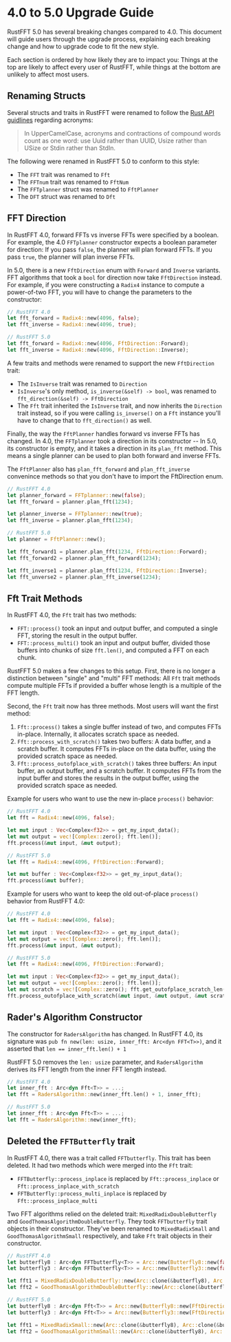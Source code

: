 # 4.0 to 5.0 Upgrade Guide
RustFFT 5.0 has several breaking changes compared to 4.0. This document will guide users through the upgrade process, explaining each breaking change and how to upgrade code to fit the new style.

Each section is ordered by how likely they are to impact you: Things at the top are likely to affect every user of RustFFT, while things at the bottom are unlikely to affect most users.

## Renaming Structs
Several structs and traits in RustFFT were renamed to follow the [Rust API guidlines](https://rust-lang.github.io/api-guidelines/naming.html) regarding acronyms:

> In UpperCamelCase, acronyms and contractions of compound words count as one word: use Uuid rather than UUID, Usize rather than USize or Stdin rather than StdIn.

The following were renamed in RustFFT 5.0 to conform to this style:
* The `FFT` trait was renamed to `Fft`
* The `FFTnum` trait was renamed to `FftNum`
* The `FFTplanner` struct was renamed to `FftPlanner`
* The `DFT` struct was renamed to `Dft`

## FFT Direction
In RustFFT 4.0, forward FFTs vs inverse FFTs were specified by a boolean. For example, the 4.0 `FFTplanner` constructor expects a boolean parameter for direction: If you pass `false`, the planner will plan forward FFTs. If you pass `true`, the planner will plan inverse FFTs.

In 5.0, there is a new `FftDirection` enum with `Forward` and `Inverse` variants. FFT algorithms that took a `bool` for direction now take `FftDirection` instead. For example, if you were constructing a `Radix4` instance to compute a power-of-two FFT, you will have to change the parameters to the constructor:

```rust 
// RustFFT 4.0
let fft_forward = Radix4::new(4096, false);
let fft_inverse = Radix4::new(4096, true);

// RustFFT 5.0
let fft_forward = Radix4::new(4096, FftDirection::Forward);
let fft_inverse = Radix4::new(4096, FftDirection::Inverse);
```

A few traits and methods were renamed to support the new `FftDirection` trait:
* The `IsInverse` trait was renamed to `Direction`
* `IsInverse`'s only method, `is_inverse(&self) -> bool`, was renamed to `fft_direction(&self) -> FftDirection`
* The `Fft` trait inherited the `IsInverse` trait, and now inherits the `Direction` trait instead, so if you were calling `is_inverse()` on a `Fft` instance you'll have to change that to `fft_direction()` as well.

Finally, the way the `FftPlanner` handles forward vs inverse FFTs has changed. In 4.0, the `FFTplanner` took a direction in its constructor -- In 5.0, its constructor is empty, and it takes a direction in its `plan_fft` method. This means a single planner can be used to plan both forward and inverse FFTs.

The `FftPlanner` also has `plan_fft_forward` and `plan_fft_inverse` convenince methods so that you don't have to import the FftDirection enum.

```rust
// RustFFT 4.0
let planner_forward = FFTplanner::new(false);
let fft_forward = planner.plan_fft(1234);

let planner_inverse = FFTplanner::new(true);
let fft_inverse = planner.plan_fft(1234);

// RustFFT 5.0
let planner = FftPlanner::new();

let fft_forward1 = planner.plan_fft(1234, FftDirection::Forward);
let fft_forward2 = planner.plan_fft_forward(1234);

let fft_inverse1 = planner.plan_fft(1234, FftDirection::Inverse);
let fft_unverse2 = planner.plan_fft_inverse(1234);
```

## Fft Trait Methods
In RustFFT 4.0, the `Fft` trait has two methods:
 * `FFT::process()` took an input and output buffer, and computed a single FFT, storing the result in the output buffer.
 * `FFT::process_multi()` took an input and output buffer, divided those buffers into chunks of size `fft.len()`, and computed a FFT on each chunk.

RustFFT 5.0 makes a few changes to this setup. First, there is no longer a distinction between "single" and "multi" FFT methods: All `Fft` trait methods compute multiple FFTs if provided a buffer whose length is a multiple of the FFT length.

Second, the `Fft` trait now has three methods. Most users will want the first method:
1. `Fft::process()` takes a single buffer instead of two, and computes FFTs in-place. Internally, it allocates scratch space as needed.
1. `Fft::process_with_scratch()` takes two buffers: A data buffer, and a scratch buffer. It computes FFTs in-place on the data buffer, using the provided scratch space as needed.
1. `Fft::process_outofplace_with_scratch()` takes three buffers: An input buffer, an output buffer, and a scratch buffer. It computes FFTs from the input buffer and stores the results in the output buffer, using the provided scratch space as needed.

Example for users who want to use the new in-place `process()` behavior:
```rust
// RustFFT 4.0
let fft = Radix4::new(4096, false);

let mut input : Vec<Complex<f32>> = get_my_input_data();
let mut output = vec![Complex::zero(); fft.len()];
fft.process(&mut input, &mut output);

// RustFFT 5.0
let fft = Radix4::new(4096, FftDirection::Forward);

let mut buffer : Vec<Complex<f32>> = get_my_input_data();
fft.process(&mut buffer);
```

Example for users who want to keep the old out-of-place `process()` behavior from RustFFT 4.0:
```rust
// RustFFT 4.0
let fft = Radix4::new(4096, false);

let mut input : Vec<Complex<f32>> = get_my_input_data();
let mut output = vec![Complex::zero(); fft.len()];
fft.process(&mut input, &mut output);

// RustFFT 5.0
let fft = Radix4::new(4096, FftDirection::Forward);

let mut input : Vec<Complex<f32>> = get_my_input_data();
let mut output = vec![Complex::zero(); fft.len()];
let mut scratch = vec![Complex::zero(); fft.get_outofplace_scratch_len()];
fft.process_outofplace_with_scratch(&mut input, &mut output, &mut scratch);
```

## Rader's Algorithm Constructor
The constructor for `RadersAlgorithm` has changed. In RustFFT 4.0, its signature was `pub fn new(len: usize, inner_fft: Arc<dyn FFT<T>>)`, and it asserted that `len == inner_fft.len() + 1`

RustFFT 5.0 removes the `len: usize` parameter, and `RadersAlgorithm` derives its FFT length from the inner FFT length instead.

```rust
// RustFFT 4.0
let inner_fft : Arc<dyn Fft<T>> = ...;
let fft = RadersAlgorithm::new(inner_fft.len() + 1, inner_fft);

// RustFFT 5.0
let inner_fft : Arc<dyn Fft<T>> = ...;
let fft = RadersAlgorithm::new(inner_fft);
```

## Deleted the `FFTButterfly` trait
In RustFFT 4.0, there was a trait called `FFTbutterfly`. This trait has been deleted. It had two methods which were merged into the `Fft` trait:
* `FFTButterfly::process_inplace` is replaced by `Fft::process_inplace` or `Fft::process_inplace_with_scratch`
* `FFTButterfly::process_multi_inplace` is replaced by `Fft::process_inplace_multi`

Two FFT algorithms relied on the deleted trait: `MixedRadixDoubleButterfly` and `GoodThomasAlgorithmDoubleButterfly`. They took `FFTbutterfly` trait objects in their constructor. They've been renamed to `MixedRadixSmall` and `GoodThomasAlgorithmSmall` respectively, and take `Fft` trait objects in their constructor.

```rust
// RustFFT 4.0
let butterfly8 : Arc<dyn FFTbutterfly<T>> = Arc::new(Butterfly8::new(false));
let butterfly3 : Arc<dyn FFTbutterfly<T>> = Arc::new(Butterfly3::new(false));

let fft1 = MixedRadixDoubleButterfly::new(Arc::clone(&butterfly8), Arc::clone(&butterfly3));
let fft2 = GoodThomasAlgorithmDoubleButterfly::new(Arc::clone(&butterfly8), Arc::clone(&butterfly3));

// RustFFT 5.0
let butterfly8 : Arc<dyn Fft<T>> = Arc::new(Butterfly8::new(FftDirection::Forward));
let butterfly3 : Arc<dyn Fft<T>> = Arc::new(Butterfly3::new(FftDirection::Forward));

let fft1 = MixedRadixSmall::new(Arc::clone(&butterfly8), Arc::clone(&butterfly3));
let fft2 = GoodThomasAlgorithmSmall::new(Arc::clone(&butterfly8), Arc::clone(&butterfly3));
```
